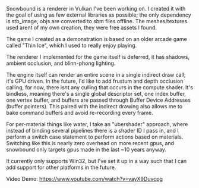 Snowbound is a renderer in Vulkan I've been working on. 
I created it with the goal of using as few external libraries as possible; the only dependency is stb_image, objs are converted to sbm files offline. The meshes/textures used arent of my own creation, they were free assets I found.

The game I created as a demonstration is based on an older arcade game called "Thin Ice", which I used to really enjoy playing.

The renderer I implemented for the game itself is deferred, it has shadows, ambient occlusion, and blinn-phong lighting.

The engine itself can render an entire scene in a single indirect draw call; it's GPU driven. In the future, I'd like to add frustum and depth occlusion calling, for now, there isnt any culling that occurs in the compute shader.
It's bindless, meaning there's a single global descriptor set, one index buffer, one vertex buffer, and buffers are passed through Buffer Device Addresses (buffer pointers). This paired with the indirect drawing also allows me to bake command buffers and avoid re-recording every frame.

For per-material things like water, I take an "ubershader" approach, where instead of binding several pipelines there is a shader ID I pass in, and I perform a switch case statement to perform actions based on materials. Switching like this is nearly zero overhead on more recent gpus, and snowbound only targets gpus made in the last ~10 years anyway. 

It currently only supports Win32, but I've set it up in a way such that I can add support for other platforms in the future.

Video Demo:
https://www.youtube.com/watch?v=vayX9Duvcpg
